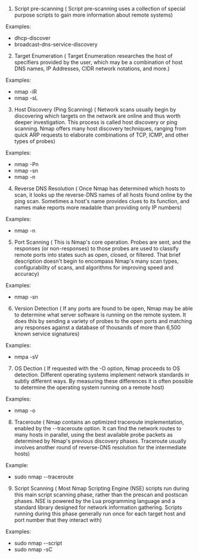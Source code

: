 1. Script pre-scanning
( Script pre-scanning uses a collection of special purpose scripts to gain more information about remote systems)

Examples: 
 - dhcp-discover
 - broadcast-dns-service-discovery


 2. Target Enumeration
 ( Target Enumeration researches the host of specifiers provided by the user, which may be a combination of host DNS names, IP Addresses, CIDR network notations, and more.)

 Examples: 
  - nmap -iR <IP Address>
  - nmap -sL <IP Address>

  3. Host Discovery (Ping Scanning)
  (  Network scans usually begin by discovering which targets on the network are online and thus worth deeper investigation. This process is called host discovery or ping scanning. Nmap offers many host discovery techniques, ranging from quick ARP requests to elaborate combinations of TCP, ICMP, and other types of probes)

  Examples: 
  - nmap -Pn <IP Address>
  - nmap -sn <IP Address>
  - nmap -n <IP Address>

  4. Reverse DNS Resolution
  ( Once Nmap has determined which hosts to scan, it looks up the reverse-DNS names of all hosts found online by the ping scan. Sometimes a host's name provides clues to its function, and names make reports more readable than providing only IP numbers)

  Examples: 
  - nmap -n <IP Address>

  5. Port Scanning
  ( This is Nmap's core operation. Probes are sent, and the responses (or non-responses) to those probes are used to classify remote ports into states such as open, closed, or filtered. That brief description doesn't begin to encompass Nmap's many scan types, configurability of scans, and algorithms for improving speed and accuracy)

  Examples: 
  - nmap -sn <IP Address>

  6. Version Detection
  ( If any ports are found to be open, Nmap may be able to determine what server software is running on the remote system. It does this by sending a variety of probes to the open ports and matching any responses against a database of thousands of more than 6,500 known service signatures)

  Examples: 
  - nmpa -sV <IP Address>

  7. OS Dection
  ( If requested with the -O option, Nmap proceeds to OS detection. Different operating systems implement network standards in subtly different ways. By measuring these differences it is often possible to determine the operating system running on a remote host)

  Examples: 
  - nmap -o <IP Address>

  8. Traceroute
  ( Nmap contains an optimized traceroute implementation, enabled by the --traceroute option. It can find the network routes to many hosts in parallel, using the best available probe packets as determined by Nmap's previous discovery phases. Traceroute usually involves another round of reverse-DNS resolution for the intermediate hosts)

  Example: 
  - sudo nmap <IP Address> --traceroute

  9. Script Scanning
  ( Most Nmap Scripting Engine (NSE) scripts run during this main script scanning phase, rather than the prescan and postscan phases. NSE is powered by the Lua programming language and a standard library designed for network information gathering. Scripts running during this phase generally run once for each target host and port number that they interact with)

  Examples: 
  - sudo nmap <IP Address> --script
  - sudo nmap <IP Address> -sC 

  


